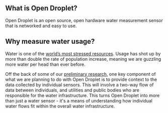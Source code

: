 ## What is Open Droplet? 

Open Droplet is an open source, open hardware water measurement sensor that is networked and easy to use.

## Why measure water usage?

Water is one of the [world’s most stressed resources](https://www.un.org/waterforlifedecade/scarcity.shtml). Usage has shot up by more than double the rate of population increase, meaning we are guzzling more water per head than ever before.

Off the back of some of our [preliminary research](https://iilab.org/news/2014-09-10-water-water-everywhere.html), one key component of what we are planning to do with Open Droplet is to provide context to the data collected by individual sensors. This will involve a two-way flow of data between individuals, and utilities and public bodies who are responsible for the water infrastructure. This turns Open Droplet into more than just a water sensor - it's a means of understanding how individual water flows fit within the overall water infrastructure.

